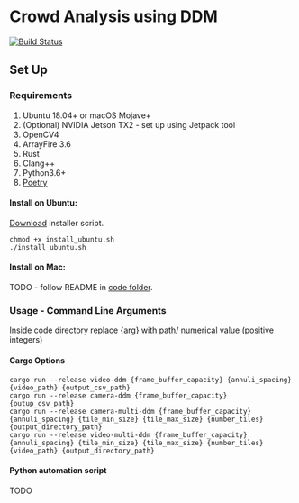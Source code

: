# Crowd Analysis using DDM

[![Build Status](https://travis-ci.com/jordanosborn/MastersProject.svg?token=2eJkyoJzDLeBMdiGDz2x&branch=master)](https://travis-ci.com/jordanosborn/MastersProject)
## Set Up
### Requirements
1. Ubuntu 18.04+ or macOS Mojave+
1. (Optional) NVIDIA Jetson TX2 - set up using Jetpack tool
1. OpenCV4
1. ArrayFire 3.6
1. Rust
1. Clang++
1. Python3.6+
1. [Poetry](https://github.com/sdispater/poetry)
#### Install on Ubuntu:
[Download](https://github.com/jordanosborn/CrowdAnalysisDDM/raw/master/install_ubuntu.sh) installer script.

    chmod +x install_ubuntu.sh
    ./install_ubuntu.sh
#### Install on Mac:
TODO - follow README in [code folder](code/README.md).
### Usage - Command Line Arguments

Inside code directory replace {arg} with path/ numerical value (positive integers)

#### Cargo Options
    cargo run --release video-ddm {frame_buffer_capacity} {annuli_spacing} {video_path} {output_csv_path}
    cargo run --release camera-ddm {frame_buffer_capacity} {outup_csv_path}
    cargo run --release camera-multi-ddm {frame_buffer_capacity} {annuli_spacing} {tile_min_size} {tile_max_size} {number_tiles} {output_directory_path}
    cargo run --release video-multi-ddm {frame_buffer_capacity} {annuli_spacing} {tile_min_size} {tile_max_size} {number_tiles} {video_path} {output_directory_path}

#### Python automation script
TODO
